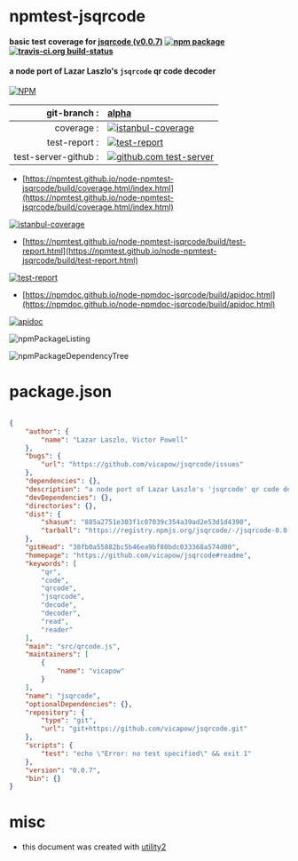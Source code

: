 # npmtest-jsqrcode

#### basic test coverage for  [jsqrcode (v0.0.7)](https://github.com/vicapow/jsqrcode#readme)  [![npm package](https://img.shields.io/npm/v/npmtest-jsqrcode.svg?style=flat-square)](https://www.npmjs.org/package/npmtest-jsqrcode) [![travis-ci.org build-status](https://api.travis-ci.org/npmtest/node-npmtest-jsqrcode.svg)](https://travis-ci.org/npmtest/node-npmtest-jsqrcode)

#### a node port of Lazar Laszlo's `jsqrcode` qr code decoder

[![NPM](https://nodei.co/npm/jsqrcode.png?downloads=true&downloadRank=true&stars=true)](https://www.npmjs.com/package/jsqrcode)

| git-branch : | [alpha](https://github.com/npmtest/node-npmtest-jsqrcode/tree/alpha)|
|--:|:--|
| coverage : | [![istanbul-coverage](https://npmtest.github.io/node-npmtest-jsqrcode/build/coverage.badge.svg)](https://npmtest.github.io/node-npmtest-jsqrcode/build/coverage.html/index.html)|
| test-report : | [![test-report](https://npmtest.github.io/node-npmtest-jsqrcode/build/test-report.badge.svg)](https://npmtest.github.io/node-npmtest-jsqrcode/build/test-report.html)|
| test-server-github : | [![github.com test-server](https://npmtest.github.io/node-npmtest-jsqrcode/GitHub-Mark-32px.png)](https://npmtest.github.io/node-npmtest-jsqrcode/build/app/index.html) | | build-artifacts : | [![build-artifacts](https://npmtest.github.io/node-npmtest-jsqrcode/glyphicons_144_folder_open.png)](https://github.com/npmtest/node-npmtest-jsqrcode/tree/gh-pages/build)|

- [https://npmtest.github.io/node-npmtest-jsqrcode/build/coverage.html/index.html](https://npmtest.github.io/node-npmtest-jsqrcode/build/coverage.html/index.html)

[![istanbul-coverage](https://npmtest.github.io/node-npmtest-jsqrcode/build/screenCapture.buildCi.browser.%252Ftmp%252Fbuild%252Fcoverage.lib.html.png)](https://npmtest.github.io/node-npmtest-jsqrcode/build/coverage.html/index.html)

- [https://npmtest.github.io/node-npmtest-jsqrcode/build/test-report.html](https://npmtest.github.io/node-npmtest-jsqrcode/build/test-report.html)

[![test-report](https://npmtest.github.io/node-npmtest-jsqrcode/build/screenCapture.buildCi.browser.%252Ftmp%252Fbuild%252Ftest-report.html.png)](https://npmtest.github.io/node-npmtest-jsqrcode/build/test-report.html)

- [https://npmdoc.github.io/node-npmdoc-jsqrcode/build/apidoc.html](https://npmdoc.github.io/node-npmdoc-jsqrcode/build/apidoc.html)

[![apidoc](https://npmdoc.github.io/node-npmdoc-jsqrcode/build/screenCapture.buildCi.browser.%252Ftmp%252Fbuild%252Fapidoc.html.png)](https://npmdoc.github.io/node-npmdoc-jsqrcode/build/apidoc.html)

![npmPackageListing](https://npmtest.github.io/node-npmtest-jsqrcode/build/screenCapture.npmPackageListing.svg)

![npmPackageDependencyTree](https://npmtest.github.io/node-npmtest-jsqrcode/build/screenCapture.npmPackageDependencyTree.svg)



# package.json

```json

{
    "author": {
        "name": "Lazar Laszlo, Victor Powell"
    },
    "bugs": {
        "url": "https://github.com/vicapow/jsqrcode/issues"
    },
    "dependencies": {},
    "description": "a node port of Lazar Laszlo's 'jsqrcode' qr code decoder",
    "devDependencies": {},
    "directories": {},
    "dist": {
        "shasum": "885a2751e303f1c07039c354a39ad2e53d1d4390",
        "tarball": "https://registry.npmjs.org/jsqrcode/-/jsqrcode-0.0.7.tgz"
    },
    "gitHead": "38fb0a55882bc5b46ea9bf80bdc033368a574d00",
    "homepage": "https://github.com/vicapow/jsqrcode#readme",
    "keywords": [
        "qr",
        "code",
        "qrcode",
        "jsqrcode",
        "decode",
        "decoder",
        "read",
        "reader"
    ],
    "main": "src/qrcode.js",
    "maintainers": [
        {
            "name": "vicapow"
        }
    ],
    "name": "jsqrcode",
    "optionalDependencies": {},
    "repository": {
        "type": "git",
        "url": "git+https://github.com/vicapow/jsqrcode.git"
    },
    "scripts": {
        "test": "echo \"Error: no test specified\" && exit 1"
    },
    "version": "0.0.7",
    "bin": {}
}
```



# misc
- this document was created with [utility2](https://github.com/kaizhu256/node-utility2)
